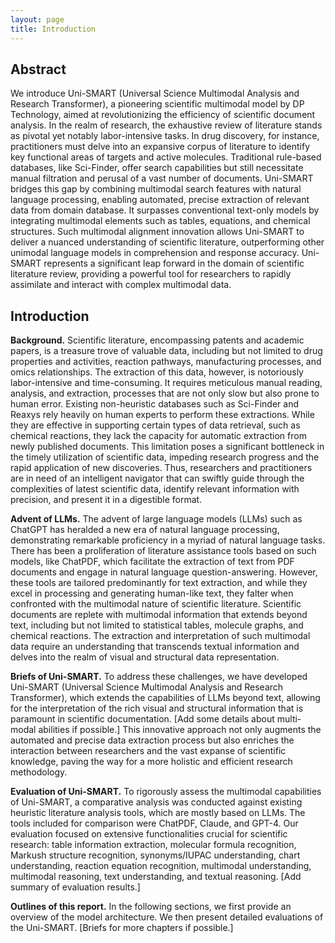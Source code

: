 ```yaml
---
layout: page
title: Introduction
---
```


## Abstract

We introduce Uni-SMART (Universal Science Multimodal Analysis and Research Transformer), a pioneering scientific multimodal model by DP Technology, aimed at revolutionizing the efficiency of scientific document analysis. 
In the realm of research, the exhaustive review of literature stands as pivotal yet notably labor-intensive tasks. 
In drug discovery, for instance, practitioners must delve into an expansive corpus of literature to identify key functional areas of targets and active molecules.
Traditional rule-based databases, like Sci-Finder, offer search capabilities but still necessitate manual filtration and perusal of a vast number of documents.
Uni-SMART bridges this gap by combining multimodal search features with natural language processing, enabling automated, precise extraction of relevant data from domain database.
It surpasses conventional text-only models by integrating multimodal elements such as tables, equations, and chemical structures. 
Such multimodal alignment innovation allows Uni-SMART to deliver a nuanced understanding of scientific literature, outperforming other unimodal language models in comprehension and response accuracy. 
Uni-SMART represents a significant leap forward in the domain of scientific literature review, providing a powerful tool for researchers to rapidly assimilate and interact with complex multimodal data.

## Introduction

**Background.**
Scientific literature, encompassing patents and academic papers, is a treasure trove of valuable data, including but not limited to drug properties and activities, reaction pathways, manufacturing processes, and omics relationships. 
The extraction of this data, however, is notoriously labor-intensive and time-consuming. 
It requires meticulous manual reading, analysis, and extraction, processes that are not only slow but also prone to human error.
Existing non-heuristic databases such as Sci-Finder and Reaxys rely heavily on human experts to perform these extractions. 
While they are effective in supporting certain types of data retrieval, such as chemical reactions, they lack the capacity for automatic extraction from newly published documents. 
This limitation poses a significant bottleneck in the timely utilization of scientific data, impeding research progress and the rapid application of new discoveries.
Thus, researchers and practitioners are in need of an intelligent navigator that can swiftly guide through the complexities of latest scientific data, identify relevant information with precision, and present it in a digestible format.

**Advent of LLMs.**
The advent of large language models (LLMs) such as ChatGPT has heralded a new era of natural language processing, demonstrating remarkable proficiency in a myriad of natural language tasks. 
There has been a proliferation of literature assistance tools based on such models, like ChatPDF, which facilitate the extraction of text from PDF documents and engage in natural language question-answering. 
However, these tools are tailored predominantly for text extraction, and while they excel in processing and generating human-like text, they falter when confronted with the multimodal nature of scientific literature.
Scientific documents are replete with multimodal information that extends beyond text, including but not limited to statistical tables, molecule graphs, and chemical reactions. 
The extraction and interpretation of such multimodal data require an understanding that transcends textual information and delves into the realm of visual and structural data representation. 

**Briefs of Uni-SMART.**
To address these challenges, we have developed Uni-SMART (Universal Science Multimodal Analysis and Research Transformer), which extends the capabilities of LLMs beyond text, allowing for the interpretation of the rich visual and structural information that is paramount in scientific documentation. 
[Add some details about multi-modal abilities if possible.]
This innovative approach not only augments the automated and precise data extraction process but also enriches the interaction between researchers and the vast expanse of scientific knowledge, paving the way for a more holistic and efficient research methodology.

**Evaluation of Uni-SMART.**
To rigorously assess the multimodal capabilities of Uni-SMART, a comparative analysis was conducted against existing heuristic literature analysis tools, which are mostly based on LLMs.
The tools included for comparison were ChatPDF, Claude, and GPT-4. 
Our evaluation focused on extensive functionalities crucial for scientific research: table information extraction, molecular formula recognition, Markush structure recognition, synonyms/IUPAC understanding, chart understanding, reaction equation recognition, multimodal understanding, multimodal reasoning, text understanding, and textual reasoning.
[Add summary of evaluation results.]

**Outlines of this report.**
In the following sections, we first provide an overview of the model architecture.
We then present detailed evaluations of the Uni-SMART.
[Briefs for more chapters if possible.]
